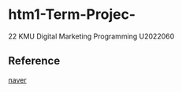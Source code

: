 # htm1-Term-Projec-
22 KMU Digital Marketing Programming U2022060 

## Reference
[naver](https://smartstore.naver.com/akplaza1/products/7116487787)
<!--
<a href="https://https://smartstore.naver.com/akplaza1/products/7116487787">naver</ㅁ>
-->